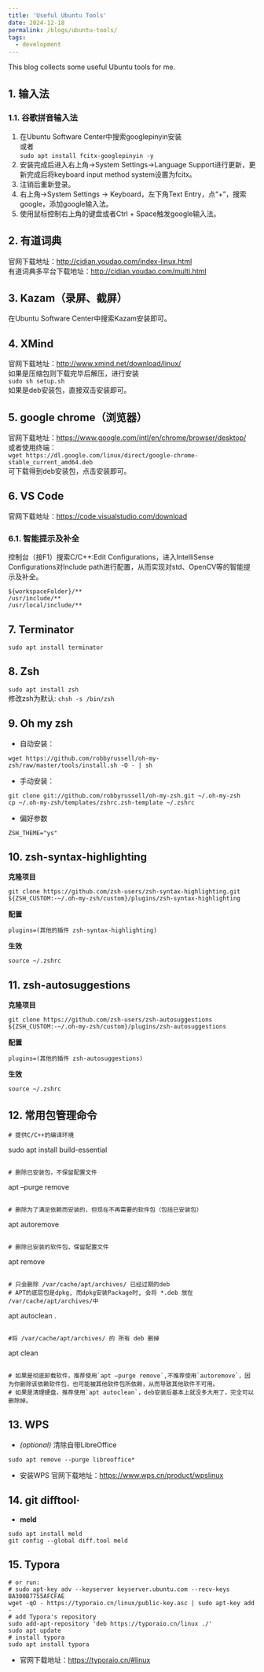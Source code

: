 ```yaml
---
title: 'Useful Ubuntu Tools'
date: 2024-12-18
permalink: /blogs/ubuntu-tools/
tags:
  - development
---
```


This blog collects some useful Ubuntu tools for me.  

## 1. 输入法
### 1.1. 谷歌拼音输入法
1. 在Ubuntu Software Center中搜索googlepinyin安装  
或者  
`sudo apt install fcitx-googlepinyin -y`  
2. 安装完成后进入右上角->System Settings->Language Support进行更新，更新完成后将keyboard input method system设置为fcitx。  
3. 注销后重新登录。  
4. 右上角->System Settings -> Keyboard，左下角Text Entry，点“+”，搜索google，添加google输入法。  
5. 使用鼠标控制右上角的键盘或者Ctrl + Space触发google输入法。  

## 2. 有道词典
官网下载地址：http://cidian.youdao.com/index-linux.html  
有道词典多平台下载地址：http://cidian.youdao.com/multi.html  

## 3. Kazam（录屏、截屏）
在Ubuntu Software Center中搜索Kazam安装即可。

## 4. XMind
官网下载地址：http://www.xmind.net/download/linux/  
如果是压缩包则下载完毕后解压，进行安装  
`sudo sh setup.sh`  
如果是deb安装包，直接双击安装即可。

## 5. google chrome（浏览器）
官网下载地址：https://www.google.com/intl/en/chrome/browser/desktop/  
或者使用终端：  
`wget https://dl.google.com/linux/direct/google-chrome-stable_current_amd64.deb`  
可下载得到deb安装包，点击安装即可。

## 6. VS Code
官网下载地址：https://code.visualstudio.com/download
### 6.1. 智能提示及补全
控制台（按F1）搜索C/C++:Edit Configurations，进入IntelliSense Configurations对Include path进行配置，从而实现对std、OpenCV等的智能提示及补全。
```
${workspaceFolder}/**
/usr/include/**
/usr/local/include/**
```

## 7. Terminator
`sudo apt install terminator`

## 8. Zsh
`sudo apt install zsh`  
修改zsh为默认:
`chsh -s /bin/zsh`

## 9. Oh my zsh  
* 自动安装：  
```
wget https://github.com/robbyrussell/oh-my-zsh/raw/master/tools/install.sh -O - | sh
```  
* 手动安装：
```
git clone git://github.com/robbyrussell/oh-my-zsh.git ~/.oh-my-zsh
cp ~/.oh-my-zsh/templates/zshrc.zsh-template ~/.zshrc
```
* 偏好参数
```
ZSH_THEME="ys"
```

## 10. zsh-syntax-highlighting  
**克隆项目**  
```
git clone https://github.com/zsh-users/zsh-syntax-highlighting.git ${ZSH_CUSTOM:-~/.oh-my-zsh/custom}/plugins/zsh-syntax-highlighting
```
**配置**  
```
plugins=(其他的插件 zsh-syntax-highlighting)
```
**生效**  
```
source ~/.zshrc
```

## 11. zsh-autosuggestions  
**克隆项目**
```
git clone https://github.com/zsh-users/zsh-autosuggestions ${ZSH_CUSTOM:-~/.oh-my-zsh/custom}/plugins/zsh-autosuggestions
```
**配置**
```
plugins=(其他的插件 zsh-autosuggestions)
```
**生效**
```
source ~/.zshrc
```

## 12. 常用包管理命令
```
# 提供C/C++的编译环境
```
sudo apt install build-essential
```

# 删除已安装包，不保留配置文件
```
apt –purge remove
```

# 删除为了满足依赖而安装的，但现在不再需要的软件包（包括已安装包）
```
apt autoremove
```

# 删除已安装的软件包，保留配置文件
```
apt remove
```

# 只会删除 /var/cache/apt/archives/ 已经过期的deb
# APT的底层包是dpkg, 而dpkg安装Package时, 会将 *.deb 放在 /var/cache/apt/archives/中
```
apt autoclean .
```

#将 /var/cache/apt/archives/ 的 所有 deb 删掉
```
apt clean
```

# 如果是彻底卸载软件，推荐使用`apt –purge remove`,不推荐使用`autoremove`，因为你删除该依赖软件包，也可能被其他软件包所依赖，从而导致其他软件不可用。
# 如果是清理硬盘，推荐使用`apt autoclean`，deb安装后基本上就没多大用了，完全可以删除掉。
```

## 13. WPS
* *(optional)* 清除自带LibreOffice
```
sudo apt remove --purge libreoffice*
```
* 安装WPS
官网下载地址：https://www.wps.cn/product/wpslinux

## 14. git difftool·
* **meld**
```
sudo apt install meld
git config --global diff.tool meld
```

## 15. Typora
```
# or run:
# sudo apt-key adv --keyserver keyserver.ubuntu.com --recv-keys BA300B7755AFCFAE
wget -qO - https://typoraio.cn/linux/public-key.asc | sudo apt-key add -
# add Typora's repository
sudo add-apt-repository 'deb https://typoraio.cn/linux ./'
sudo apt update
# install typora
sudo apt install typora
```
* 官网下载地址：https://typoraio.cn/#linux
